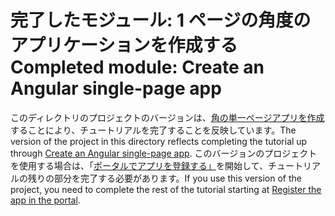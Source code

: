 # <a name="completed-module-create-an-angular-single-page-app"></a><span data-ttu-id="bc040-101">完了したモジュール: 1 ページの角度のアプリケーションを作成する</span><span class="sxs-lookup"><span data-stu-id="bc040-101">Completed module: Create an Angular single-page app</span></span>

<span data-ttu-id="bc040-102">このディレクトリのプロジェクトのバージョンは、[角の単一ページアプリを作成](https://docs.microsoft.com/graph/training/angular-tutorial?tutorial-step=1)することにより、チュートリアルを完了することを反映しています。</span><span class="sxs-lookup"><span data-stu-id="bc040-102">The version of the project in this directory reflects completing the tutorial up through [Create an Angular single-page app](https://docs.microsoft.com/graph/training/angular-tutorial?tutorial-step=1).</span></span> <span data-ttu-id="bc040-103">このバージョンのプロジェクトを使用する場合は、「[ポータルでアプリを登録する」](https://docs.microsoft.com/graph/training/angular-tutorial?tutorial-step=2)を開始して、チュートリアルの残りの部分を完了する必要があります。</span><span class="sxs-lookup"><span data-stu-id="bc040-103">If you use this version of the project, you need to complete the rest of the tutorial starting at [Register the app in the portal](https://docs.microsoft.com/graph/training/angular-tutorial?tutorial-step=2).</span></span>